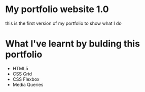# My portfolio website 1.0

this is the first version of my portfolio to show what I do

# What I've learnt by bulding this portfolio

- HTML5
- CSS Grid
- CSS Flexbox
- Media Queries

